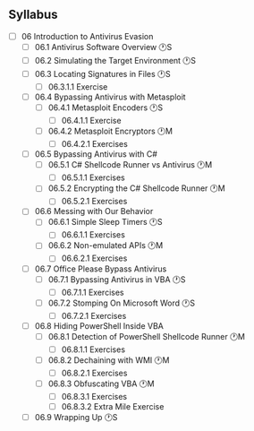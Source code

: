 ## Syllabus

- [ ] 06 Introduction to Antivirus Evasion
  - [ ] 06.1 Antivirus Software Overview 🕐S
  - [ ] 06.2 Simulating the Target Environment 🕐S
  - [ ] 06.3 Locating Signatures in Files 🕐S
      - [ ] 06.3.1.1 Exercise
  - [ ] 06.4 Bypassing Antivirus with Metasploit
    - [ ] 06.4.1 Metasploit Encoders 🕐S
      - [ ] 06.4.1.1 Exercise
    - [ ] 06.4.2 Metasploit Encryptors 🕐M
      - [ ] 06.4.2.1 Exercises
  - [ ] 06.5 Bypassing Antivirus with C#
    - [ ] 06.5.1 C# Shellcode Runner vs Antivirus 🕐M
      - [ ] 06.5.1.1 Exercises
    - [ ] 06.5.2 Encrypting the C# Shellcode Runner 🕐M
      - [ ] 06.5.2.1 Exercises
  - [ ] 06.6 Messing with Our Behavior
    - [ ] 06.6.1 Simple Sleep Timers 🕐S
      - [ ] 06.6.1.1 Exercises
    - [ ] 06.6.2 Non-emulated APIs 🕐M
      - [ ] 06.6.2.1 Exercises
  - [ ] 06.7 Office Please Bypass Antivirus
    - [ ] 06.7.1 Bypassing Antivirus in VBA 🕐S
      - [ ] 06.7.1.1 Exercises
    - [ ] 06.7.2 Stomping On Microsoft Word 🕐S
      - [ ] 06.7.2.1 Exercises
  - [ ] 06.8 Hiding PowerShell Inside VBA
    - [ ] 06.8.1 Detection of PowerShell Shellcode Runner 🕐M
      - [ ] 06.8.1.1 Exercises
    - [ ] 06.8.2 Dechaining with WMI 🕐M
      - [ ] 06.8.2.1 Exercises
    - [ ] 06.8.3 Obfuscating VBA 🕐M
      - [ ] 06.8.3.1 Exercises
      - [ ] 06.8.3.2 Extra Mile Exercise
  - [ ] 06.9 Wrapping Up 🕐S
